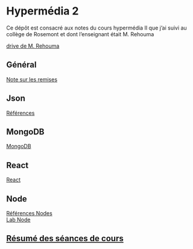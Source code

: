 # Hypermédia 2
Ce dépôt est consacré aux notes du cours hypermédia II que j’ai suivi au collège de Rosemont et dont l’enseignant était M. Rehouma

[drive de M. Rehouma](https://drive.google.com/drive/folders/1c7n_yuwGe785dTEQDRt8krLRNR9YzJRp)

## Général
[Note sur les remises](./notes/Remise.md)

## Json

[Références](./Json/ReferenceJson.md)
## MongoDB

[MongoDB](./MongoD/index.md) 

## React
[React](./React/React.md)




## Node
[Références Nodes](./cours/NodeJS.md)\
[Lab Node](./cours/LabNodeJS.md)

## [Résumé des séances de cours](./cours/SeanceCours.md)


